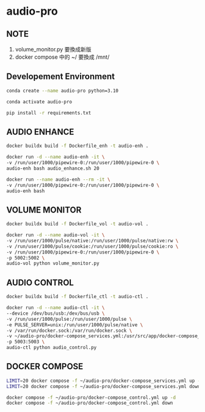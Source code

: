 # audio-pro

## NOTE
1. volume_monitor.py 要換成新版
2. docker compose 中的 ~/ 要換成 /mnt/

## Developement Environment

```bash
conda create --name audio-pro python=3.10

conda activate audio-pro

pip install -r requirements.txt

```

## AUDIO ENHANCE

```bash
docker buildx build -f Dockerfile_enh -t audio-enh .

docker run -d --name audio-enh -it \
-v /run/user/1000/pipewire-0:/run/user/1000/pipewire-0 \
audio-enh bash audio_enhance.sh 20

docker run --name audio-enh --rm -it \
-v /run/user/1000/pipewire-0:/run/user/1000/pipewire-0 \
audio-enh bash
```

## VOLUME MONITOR

```bash
docker buildx build -f Dockerfile_vol -t audio-vol .

docker run -d --name audio-vol -it \
-v /run/user/1000/pulse/native:/run/user/1000/pulse/native:rw \
-v /run/user/1000/pulse/cookie:/run/user/1000/pulse/cookie:ro \
-v /run/user/1000/pipewire-0:/run/user/1000/pipewire-0 \
-p 5002:5002 \
audio-vol python volume_monitor.py
```

## AUDIO CONTROL

```bash
docker buildx build -f Dockerfile_ctl -t audio-ctl .

docker run -d --name audio-ctl -it \
--device /dev/bus/usb:/dev/bus/usb \
-v /run/user/1000/pulse:/run/user/1000/pulse \
-e PULSE_SERVER=unix:/run/user/1000/pulse/native \
-v /var/run/docker.sock:/var/run/docker.sock \
-v ~/audio-pro/docker-compose_services.yml:/usr/src/app/docker-compose_services.yml \
-p 5003:5003 \
audio-ctl python audio_control.py
```

## DOCKER COMPOSE

```bash
LIMIT=20 docker compose -f ~/audio-pro/docker-compose_services.yml up -d
LIMIT=20 docker compose -f ~/audio-pro/docker-compose_services.yml down

docker compose -f ~/audio-pro/docker-compose_control.yml up -d
docker compose -f ~/audio-pro/docker-compose_control.yml down
```